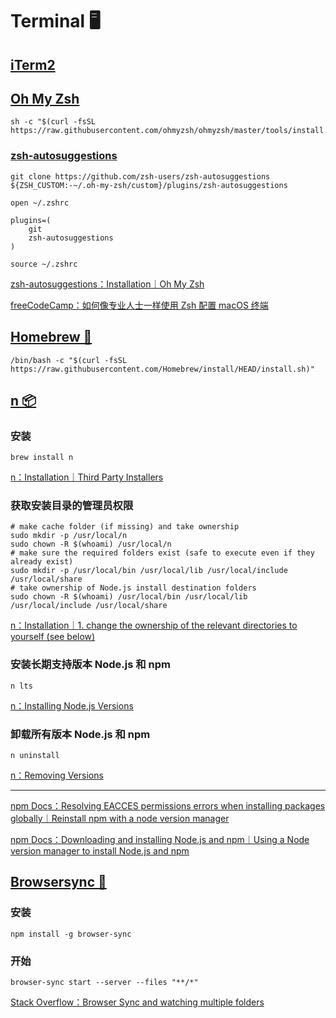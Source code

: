 # Terminal 🖥️

## [iTerm2](https://iterm2.com/)

## [Oh My Zsh](https://ohmyz.sh/)

```
sh -c "$(curl -fsSL https://raw.githubusercontent.com/ohmyzsh/ohmyzsh/master/tools/install.sh)"
```

### [zsh-autosuggestions](https://github.com/zsh-users/zsh-autosuggestions)

```
git clone https://github.com/zsh-users/zsh-autosuggestions ${ZSH_CUSTOM:-~/.oh-my-zsh/custom}/plugins/zsh-autosuggestions
```

```
open ~/.zshrc
```

```
plugins=(
    git
    zsh-autosuggestions
)
```

```
source ~/.zshrc
```

[zsh-autosuggestions：Installation｜Oh My Zsh](https://github.com/zsh-users/zsh-autosuggestions/blob/master/INSTALL.md#oh-my-zsh)

[freeCodeCamp：如何像专业人士一样使用 Zsh 配置 macOS 终端](https://www.freecodecamp.org/chinese/news/how-to-configure-your-macos-terminal-with-zsh-like-a-pro/)

## [Homebrew 🍺](https://brew.sh/zh-cn/)

```
/bin/bash -c "$(curl -fsSL https://raw.githubusercontent.com/Homebrew/install/HEAD/install.sh)"
```

## [n 📦](https://github.com/tj/n?tab=readme-ov-file#n--interactively-manage-your-nodejs-versions)

### 安装

```
brew install n
```

[n：Installation｜Third Party Installers](https://github.com/tj/n?tab=readme-ov-file#third-party-installers)

### 获取安装目录的管理员权限

```
# make cache folder (if missing) and take ownership
sudo mkdir -p /usr/local/n
sudo chown -R $(whoami) /usr/local/n
# make sure the required folders exist (safe to execute even if they already exist)
sudo mkdir -p /usr/local/bin /usr/local/lib /usr/local/include /usr/local/share
# take ownership of Node.js install destination folders
sudo chown -R $(whoami) /usr/local/bin /usr/local/lib /usr/local/include /usr/local/share
```

[n：Installation｜1. change the ownership of the relevant directories to yourself (see below)](https://github.com/tj/n?tab=readme-ov-file#installation)

### 安装长期支持版本 Node.js 和 npm

```
n lts
```

[n：Installing Node.js Versions](https://github.com/tj/n?tab=readme-ov-file#installing-nodejs-versions)

### 卸载所有版本 Node.js 和 npm

```
n uninstall
```

[n：Removing Versions](https://github.com/tj/n?tab=readme-ov-file#removing-versions)

---

[npm Docs：Resolving EACCES permissions errors when installing packages globally｜Reinstall npm with a node version manager](https://docs.npmjs.com/resolving-eacces-permissions-errors-when-installing-packages-globally#reinstall-npm-with-a-node-version-manager)

[npm Docs：Downloading and installing Node.js and npm｜Using a Node version manager to install Node.js and npm](https://docs.npmjs.com/downloading-and-installing-node-js-and-npm#using-a-node-version-manager-to-install-nodejs-and-npm)

## [Browsersync 🔗](https://browsersync.io/)

### 安装

```
npm install -g browser-sync
```

### 开始

```
browser-sync start --server --files "**/*"
```

[Stack Overflow：Browser Sync and watching multiple folders](https://stackoverflow.com/questions/36653766/browser-sync-and-watching-multiple-folders)